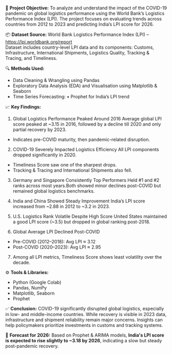 🎯 **Project Objective:**
To analyze and understand the impact of the COVID-19 pandemic on global logistics performance using the World Bank’s Logistics Performance Index (LPI). The project focuses on evaluating trends across countries from 2012 to 2023 and predicting India’s LPI score for 2026.


📦 **Dataset Source:**
World Bank Logistics Performance Index (LPI) – https://lpi.worldbank.org/report  
Dataset includes country-level LPI data and its components: Customs, Infrastructure, International Shipments, Logistics Quality, Tracking & Tracing, and Timeliness.



🔍 **Methods Used:**
- Data Cleaning & Wrangling using Pandas
- Exploratory Data Analysis (EDA) and Visualisation using Matplotlib & Seaborn
- Time Series Forecasting:
   • Prophet for India’s LPI trend


📈 **Key Findings:**
1. Global Logistics Performance Peaked Around 2016
Average global LPI score peaked at ~3.15 in 2016, followed by a decline till 2020 and only partial recovery by 2023.

*  Indicates pre-COVID maturity, then pandemic-related disruption.

2. COVID-19 Severely Impacted Logistics Efficiency
All LPI components dropped significantly in 2020.

*   Timeliness Score saw one of the sharpest drops.
*   Tracking & Tracing and International Shipments also fell.

3. Germany and Singapore Consistently Top Performers
Held #1 and #2 ranks across most years.Both showed minor declines post-COVID but remained global logistics benchmarks.

4. India and China Showed Steady Improvement
India’s LPI score increased from ~2.88 in 2012 to ~3.2 in 2023.

5. U.S. Logistics Rank Volatile Despite High Score
United States maintained a good LPI score (~3.5) but dropped in global ranking post-2018.

6. Global Average LPI Declined Post-COVID
*   Pre-COVID (2012–2018): Avg LPI ≈ 3.12
*   Post-COVID (2020–2023): Avg LPI ≈ 2.95

7. Among all LPI metrics, Timeliness Score shows least volatility over the decade.



⚙️ **Tools & Libraries:**
- Python (Google Colab)
- Pandas, NumPy
- Matplotlib, Seaborn
- Prophet 



✅ **Conclusion:**
COVID-19 significantly disrupted global logistics, especially in low- and middle-income countries. While recovery is visible in 2023 data, infrastructure and shipment reliability remain major concerns. Insights can help policymakers prioritize investments in customs and tracking systems.



📅 **Forecast for 2026:**
Based on Prophet & ARIMA models, **India's LPI score is expected to rise slightly to ~3.18 by 2026**, indicating a slow but steady post-pandemic recovery.

